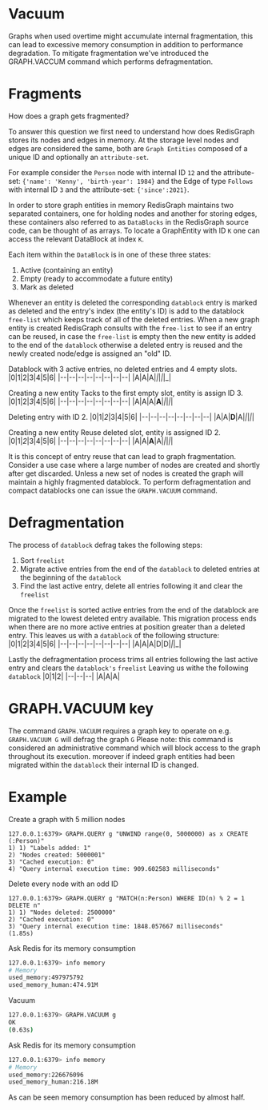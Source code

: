 # Vacuum

Graphs when used overtime might accumulate internal fragmentation, this can lead to excessive memory consumption in addition to performance degradation.
To mitigate fragmentation we've introduced the GRAPH.VACCUM command which performs defragmentation.

# Fragments

How does a graph gets fragmented?

To answer this question we first need to understand how does RedisGraph stores its nodes and edges in memory.
At the storage level nodes and edges are considered the same, both are `Graph Entities` composed of a unique ID and optionally an `attribute-set`.

For example consider the `Person` node with internal ID `12` and the attribute-set: `{'name': 'Kenny', 'birth-year': 1984}`
and the Edge of type `Follows` with internal ID `3` and the attribute-set: `{'since':2021}`.

In order to store graph entities in memory RedisGraph maintains two separated containers,
one for holding nodes and another for storing edges,
these containers also referred to as `DataBlocks` in the RedisGraph source code,
can be thought of as arrays.
To locate a GraphEntity with ID `K` one can access the relevant DataBlock at index `K`.

Each item within the `DataBlock` is in one of these three states:
1. Active (containing an entity)
2. Empty (ready to accommodate a future entity)
3. Mark as deleted

Whenever an entity is deleted the corresponding `datablock` entry is marked as deleted
and the entry's index (the entity's ID) is add to the datablock `free-list` which keeps track of all of the deleted entries.
When a new graph entity is created RedisGraph consults with the `free-list` to see if an entry can be reused,
in case the `free-list` is empty then the new entity is added to the end of the `datablock` otherwise a deleted entry is reused
and the newly created node/edge is assigned an "old" ID.

Datablock with 3 active entries, no deleted entries and 4 empty slots.
|0|1|2|3|4|5|6|
|--|--|--|--|--|--|--|--|
|A|A|A|_|_|_|_|_|

Creating a new entity
Tacks to the first empty slot, entity is assign ID 3.
|0|1|2|*3*|4|5|6|
|--|--|--|--|--|--|--|--|
|A|A|A|**A**|_|_|_|_|

Deleting entry with ID 2.
|0|1|*2*|3|4|5|6|
|--|--|--|--|--|--|--|--|
|A|A|**D**|A|_|_|_|_|

Creating a new entity
Reuse deleted slot, entity is assigned ID 2.
|0|1|*2*|3|4|5|6|
|--|--|--|--|--|--|--|--|
|A|A|**A**|A|_|_|_|_|

It is this concept of entry reuse that can lead to graph fragmentation.
Consider a use case where a large number of nodes are created and shortly after get discarded.
Unless a new set of nodes is created the graph will maintain a highly fragmented datablock.
To perform defragmentation and compact datablocks one can issue the `GRAPH.VACUUM` command.

# Defragmentation
The process of `datablock` defrag takes the following steps:
1. Sort `freelist`
2. Migrate active entries from the end of the `datablock` to deleted entries at the beginning of the `datablock`
3. Find the last active entry, delete all entries following it and clear the `freelist`

Once the `freelist` is sorted active entries from the end of the datablock are migrated to the lowest deleted entry available.
This migration process ends when there are no more active entries at position greater than a deleted entry.
This leaves us with a `datablock` of the following structure:
|0|1|2|3|4|5|6|
|--|--|--|--|--|--|--|--|
|A|A|A|D|D|_|_|_|

Lastly the defragmentation process trims all entries following the last active entry and clears the `datablock's` `freelist` Leaving us withe the following `datablock`
|0|1|2|
|--|--|--|
|A|A|A|

# GRAPH.VACUUM key

The command `GRAPH.VACUUM` requires a graph key to operate on e.g. `GRAPH.VACUUM G` will defrag the graph `G`
Please note: this command is considered an administrative command which will block access to the graph throughout its execution. moreover if indeed graph entities had been migrated within the `datablock` their internal ID is changed.

# Example

Create a graph with 5 million nodes
```cypher
127.0.0.1:6379> GRAPH.QUERY g "UNWIND range(0, 5000000) as x CREATE (:Person)"
1) 1) "Labels added: 1"
2) "Nodes created: 5000001"
3) "Cached execution: 0"
4) "Query internal execution time: 909.602583 milliseconds"
```

Delete every node with an odd ID
```cypher
127.0.0.1:6379> GRAPH.QUERY g "MATCH(n:Person) WHERE ID(n) % 2 = 1 DELETE n"
1) 1) "Nodes deleted: 2500000"
2) "Cached execution: 0"
3) "Query internal execution time: 1848.057667 milliseconds"
(1.85s)
```

Ask Redis for its memory consumption
```sh
127.0.0.1:6379> info memory
# Memory
used_memory:497975792
used_memory_human:474.91M
```

Vacuum
```sh
127.0.0.1:6379> GRAPH.VACUUM g
OK
(0.63s)
```

Ask Redis for its memory consumption
```sh
127.0.0.1:6379> info memory
# Memory
used_memory:226676096
used_memory_human:216.18M
```

As can be seen memory consumption has been reduced by almost half.
